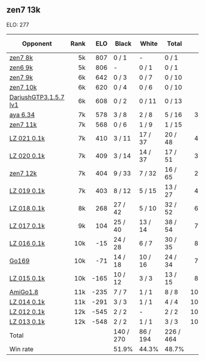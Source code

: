 ## zen7 13k ##

ELO: 277

Opponent | Rank | ELO | Black | White | Total | Win rate
---------|-----:|----:|-------|-------|-------|-------:
[zen7 8k](zen7%208k.md) | 5k | 807 | 0 / 1 | - | 0 / 1 | 0.0%
[zen6 9k](zen6%209k.md) | 5k | 806 | - | 0 / 1 | 0 / 1 | 0.0%
[zen7 9k](zen7%209k.md) | 6k | 642 | 0 / 3 | 0 / 7 | 0 / 10 | 0.0%
[zen7 10k](zen7%2010k.md) | 6k | 620 | 0 / 4 | 0 / 6 | 0 / 10 | 0.0%
[DariushGTP3.1.5.7 lv1](DariushGTP3.1.5.7%20lv1.md) | 6k | 608 | 0 / 2 | 0 / 11 | 0 / 13 | 0.0%
[aya 6.34](aya%206.34.md) | 7k | 578 | 3 / 8 | 2 / 8 | 5 / 16 | 31.3%
[zen7 11k](zen7%2011k.md) | 7k | 568 | 0 / 6 | 1 / 9 | 1 / 15 | 6.7%
[LZ 021 0.1k](LZ%20021%200.1k.md) | 7k | 410 | 3 / 11 | 17 / 37 | 20 / 48 | 41.7%
[LZ 020 0.1k](LZ%20020%200.1k.md) | 7k | 409 | 3 / 14 | 14 / 37 | 17 / 51 | 33.3%
[zen7 12k](zen7%2012k.md) | 7k | 404 | 9 / 33 | 7 / 32 | 16 / 65 | 24.6%
[LZ 019 0.1k](LZ%20019%200.1k.md) | 7k | 403 | 8 / 12 | 5 / 15 | 13 / 27 | 48.1%
[LZ 018 0.1k](LZ%20018%200.1k.md) | 8k | 268 | 27 / 42 | 5 / 10 | 32 / 52 | 61.5%
[LZ 017 0.1k](LZ%20017%200.1k.md) | 9k | 104 | 25 / 40 | 13 / 14 | 38 / 54 | 70.4%
[LZ 016 0.1k](LZ%20016%200.1k.md) | 10k | -15 | 24 / 28 | 6 / 7 | 30 / 35 | 85.7%
[Go169](Go169.md) | 10k | -71 | 14 / 18 | 10 / 16 | 24 / 34 | 70.6%
[LZ 015 0.1k](LZ%20015%200.1k.md) | 10k | -165 | 10 / 12 | 3 / 3 | 13 / 15 | 86.7%
[AmiGo1.8](AmiGo1.8.md) | 11k | -235 | 7 / 7 | 1 / 1 | 8 / 8 | 100.0%
[LZ 014 0.1k](LZ%20014%200.1k.md) | 11k | -291 | 3 / 3 | 1 / 1 | 4 / 4 | 100.0%
[LZ 012 0.1k](LZ%20012%200.1k.md) | 12k | -545 | 2 / 2 | - | 2 / 2 | 100.0%
[LZ 013 0.1k](LZ%20013%200.1k.md) | 12k | -548 | 2 / 2 | 1 / 1 | 3 / 3 | 100.0%
Total | | | 140 / 270 | 86 / 194 | 226 / 464 | 
Win rate| | | 51.9% | 44.3% | 48.7% | 
